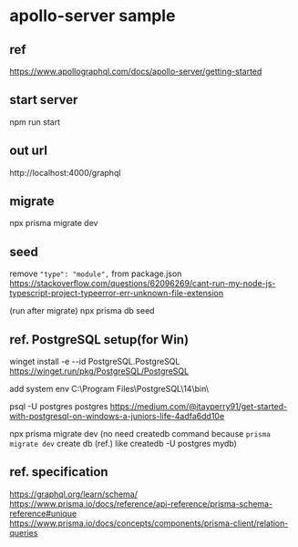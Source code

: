 # apollo-server sample

## ref

https://www.apollographql.com/docs/apollo-server/getting-started

## start server

npm run start

## out url

http://localhost:4000/graphql

## migrate
npx prisma migrate dev

## seed
remove `"type": "module",` from package.json
https://stackoverflow.com/questions/62096269/cant-run-my-node-js-typescript-project-typeerror-err-unknown-file-extension

(run after migrate)
npx prisma db seed

## ref. PostgreSQL setup(for Win)

winget install -e --id PostgreSQL.PostgreSQL
https://winget.run/pkg/PostgreSQL/PostgreSQL

add system env
C:\Program Files\PostgreSQL\14\bin\

psql -U postgres
postgres
https://medium.com/@itayperry91/get-started-with-postgresql-on-windows-a-juniors-life-4adfa6dd10e

npx prisma migrate dev
(no need createdb command because `prisma migrate dev` create db (ref.) like  createdb -U postgres mydb)


## ref. specification

https://graphql.org/learn/schema/
https://www.prisma.io/docs/reference/api-reference/prisma-schema-reference#unique
https://www.prisma.io/docs/concepts/components/prisma-client/relation-queries